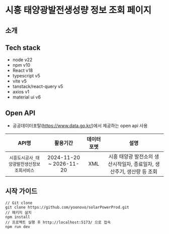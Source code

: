 # 시흥 태양광발전생성량 정보 조회 페이지

## 소개

## Tech stack

- node v22
- npm v10
- React v18
- typescript v5
- vite v5
- tanstack/react-query v5
- axios v1
- material ui v6

## Open API

- 공공데이터포탈(https://www.data.go.kr/)에서 제공하는 open api 사용

|                    API명                    |        활용기간         | 데이터포멧 |                                 설명                                  |
| :-----------------------------------------: | :---------------------: | :--------: | :-------------------------------------------------------------------: |
| `시흥도시공사_태양광발전생산정보조회서비스` | 2024-11-20 ~ 2026-11-20 |    XML     | 시흥 태양광 발전소의 생산시작일자, 종료일자, 생산주기, 생산량 등 조회 |

## 시작 가이드

```
// Git clone
git clone https://github.com/yoonovo/solarPowerProd.git
// 패키지 설치
npm install
// 프로젝트 실행 후 http://localhost:5173/ 으로 접속
npm run dev
```
